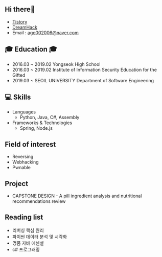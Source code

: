 ## Hi there👋
* [Tistory](https://gonggitdol.tistory.com/)
* [DreamHack](https://dreamhack.io/mypage)
* Email : ago002006@naver.com

## 🎓 Education 🎓
* 2016.03 ~ 2019.02 Yongseok High School
* 2016.03 ~ 2019.02 Institute of Information Security Education for the Gifted 
* 2019.03 ~ SEOIL UNIVERSITY Department of Software Engineering

## 💻 Skills
* Languages
  * Python, Java, C#, Assembly
* Frameworks & Technologies
  * Spring, Node.js

## Field of interest
* Reversing
* Webhacking
* Pwnable

## Project
* CAPSTONE DESIGN - A pill ingredient analysis and nutritional recommendations review

## Reading list
* 리버싱 핵심 원리
* 파이썬 데이터 분석 및 시각화
* 명품 자바 에센셜
* c# 프로그래밍

